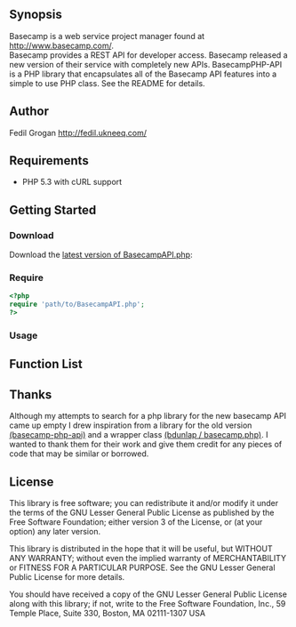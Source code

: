 ## Synopsis
Basecamp is a web service project manager found at http://www.basecamp.com/.  
Basecamp provides a REST API for developer access. Basecamp released a new version of their service
with completely new APIs.
BasecampPHP-API is a PHP library that encapsulates all of the Basecamp API features into a simple to use PHP class. 
See the README for details.

## Author
Fedil Grogan
http://fedil.ukneeq.com/

## Requirements
* PHP 5.3 with cURL support

## Getting Started
### Download
Download the [latest version of BasecampAPI.php](http://fedil.ukneeq.com/BasecampPHP-API/):

### Require

```php
<?php
require 'path/to/BasecampAPI.php';
?>
```

### Usage

## Function List

## Thanks
Although my attempts to search for a php library for the new basecamp API came up empty I drew inspiration from a library
for the old version [(basecamp-php-api)](http://code.google.com/p/basecamp-php-api/) and a wrapper class 
[(bdunlap / basecamp.php)](https://github.com/bdunlap/basecamp.php). I wanted to thank them for their work and give them
credit for any pieces of code that may be similar or borrowed.

## License
This library is free software; you can redistribute it and/or
modify it under the terms of the GNU Lesser General Public
License as published by the Free Software Foundation; either
version 3 of the License, or (at your option) any later version.

This library is distributed in the hope that it will be useful,
but WITHOUT ANY WARRANTY; without even the implied warranty of
MERCHANTABILITY or FITNESS FOR A PARTICULAR PURPOSE.  See the GNU
Lesser General Public License for more details.

You should have received a copy of the GNU Lesser General Public
License along with this library; if not, write to the Free Software
Foundation, Inc., 59 Temple Place, Suite 330, Boston, MA  02111-1307  USA


